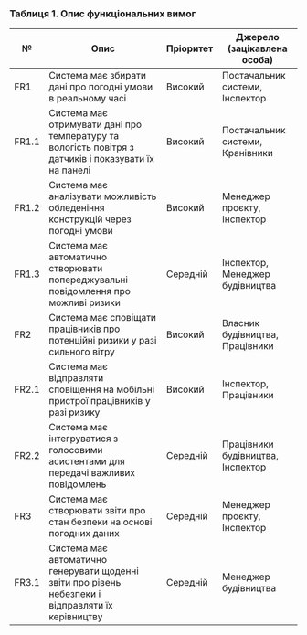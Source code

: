 ### Таблиця 1. Опис функціональних вимог
| №     | Опис                                                                                   | Пріоритет | Джерело (зацікавлена особа)        |
|-------|---------------------------------------------------------------------------------------|-----------|------------------------------------|
| FR1   | Система має збирати дані про погодні умови в реальному часі                            | Високий   | Постачальник системи, Інспектор    |
| FR1.1 | Система має отримувати дані про температуру та вологість повітря з датчиків і показувати їх на панелі | Високий   | Постачальник системи, Кранівники   |
| FR1.2 | Система має аналізувати можливість обледеніння конструкцій через погодні умови          | Високий   | Менеджер проєкту, Інспектор        |
| FR1.3 | Система має автоматично створювати попереджувальні повідомлення про можливі ризики     | Середній  | Інспектор, Менеджер будівництва    |
| FR2   | Система має сповіщати працівників про потенційні ризики у разі сильного вітру          | Високий   | Власник будівництва, Працівники    |
| FR2.1 | Система має відправляти сповіщення на мобільні пристрої працівників у разі ризику      | Високий   | Інспектор, Працівники              |
| FR2.2 | Система має інтегруватися з голосовими асистентами для передачі важливих повідомлень   | Середній  | Працівники будівництва, Інспектор  |
| FR3   | Система має створювати звіти про стан безпеки на основі погодних даних                 | Середній  | Менеджер проєкту, Інспектор        |
| FR3.1 | Система має автоматично генерувати щоденні звіти про рівень небезпеки і відправляти їх керівництву | Середній  | Менеджер будівництва               |

